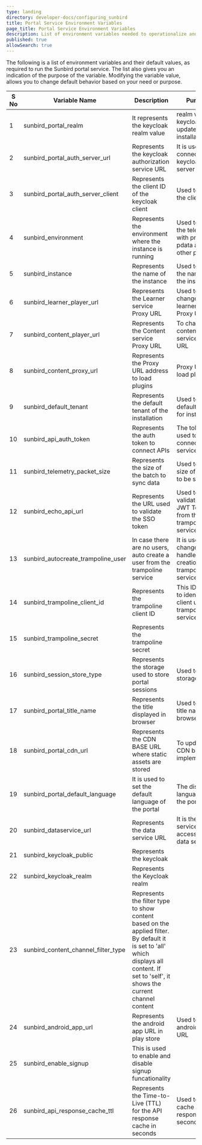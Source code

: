 ```yaml
---
type: landing
directory: developer-docs/configuring_sunbird
title: Portal Service Environment Variables  
page_title: Portal Service Environment Variables 
description: List of environment variables needed to operationalize and customize Sunbird 
published: true
allowSearch: true
---
```


The following is a list of environment variables and their default values, as required to run the Sunbird portal service. The list also gives you an indication of the purpose of the variable. Modifying the variable value, allows you to change default behavior based on your need or purpose.      

|  **S No** | **Variable Name** | **Description** | **Purpose** | **Defult Value** | **Path** |
|  ------ | ------ | ------ | ------ | ------ | ------ |
|  1 | sunbird_portal_realm | It represents the keycloak realm value | realm value of keycloak to update per installation | sunbird | Sunbird Portal |
|  2 | sunbird_portal_auth_server_url | Represents the keycloak authorization service URL | It is used to connect keycloak server | https://staging.open-sunbird.org/auth | Sunbird Portal |
|  3 | sunbird_portal_auth_server_client | Represents the client ID of the keycloak client | Used to update the client ID  | portal | Sunbird Portal |
|  4 | sunbird_environment | Represents the environment where the instance is running | Used to send the telemetry with proper pdata and other purposes |  | Sunbird Portal |
|  5 | sunbird_instance | Represents the name of the instance | Used to set up the name of the instance |  | Sunbird Portal |
|  6 | sunbird_learner_player_url | Represents the Learner service Proxy URL | Used to change the learner service Proxy URL | https://staging.open-sunbird.org/api/ | Sunbird Portal |
|  7 | sunbird_content_player_url | Represents the Content service Proxy URL | To change content service Proxy URL | https://staging.open-sunbird.org/api/ | Sunbird Portal |
|  8 | sunbird_content_proxy_url | Represents the Proxy URL address to load plugins | Proxy URL to load plugins | https://staging.open-sunbird.org | Sunbird Portal |
|  9 | sunbird_default_tenant | Represents the default tenant of the installation | Used to set default tenant for installation |  | Sunbird Portal |
|  10 | sunbird_api_auth_token | Represents the auth token to connect APIs | The token used to connect the services |  | Sunbird Portal |
|  11 | sunbird_telemetry_packet_size | Represents the size of the batch to sync data  | Used to set the size of events to be synced | 20 | Sunbird Portal |
|  12 | sunbird_echo_api_url | Represents the URL used to validate the SSO token | Used to validate the JWT Token from the trampoline service | https://staging.open-sunbird.org/api/echo/ | Sunbird Portal |
|  13 | sunbird_autocreate_trampoline_user | In case there are no users, auto create a user from  the trampoline service | It is used to change the handle for user creation from trampoline service | true | Sunbird Portal |
|  14 | sunbird_trampoline_client_id |Represents the trampoline client ID  | This ID is used to identify the client using the trampoline service  | trampoline | Sunbird Portal |
|  15 | sunbird_trampoline_secret | Represents the trampoline secret |  |  |  |
|  16 | sunbird_session_store_type | Represents the  storage used to store portal sessions | Used to set the storage type | in-memory | Sunbird Portal |
|  17 | sunbird_portal_title_name | Represents the title displayed in browser | Used to update title name for browser | Sunbird | Sunbird Portal |
|  18 | sunbird_portal_cdn_url | Represents the CDN BASE URL where static assets are stored | To update the CDN based on implementation |  | Sunbird Portal |
|  19 | sunbird_portal_default_language | It is used to set the default language of the portal | The display language of the portal  | en | Sunbird Portal |
|  20 | sunbird_dataservice_url |  Represents the data service URL | It is the data service URL to access the data services  |https://staging.open-sunbird.org/api/   | Sunbird Portal |
|  21 | sunbird_keycloak_public | Represents the keycloak  |  | true | Sunbird Portal |
|  22 | sunbird_keycloak_realm |  Represents the Keycloak realm|  | sunbird | Sunbird Portal |
|  23 | sunbird_content_channel_filter_type | Represents the filter type to show content based on the applied filter. By default it is set to 'all' which displays all content. If set to 'self', it shows the current channel content |  | all | Sunbird Portal |
|  24 | sunbird_android_app_url | Represents the android app URL in play store | Used to set the android app URL | http://www.sunbird.org | Sunbird Portal |
|  25 | sunbird_enable_signup | This is used to enable and disable signup funcationality |  | true | Sunbird Portal |
|  26 | sunbird_api_response_cache_ttl | Represents the Time-to-Live (TTL) for the API response cache in seconds | Used to set cache for API responses in seconds | 600 | Sunbird Portal |
 	 
 	 
